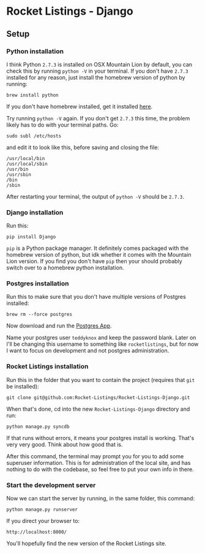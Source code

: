 # Rocket Listings - Django

## Setup

### Python installation

I think Python `2.7.3` is installed on OSX Mountain Lion by default, you can check this by running `python -V` in your terminal. If you don't have `2.7.3` installed for any reason, just install the homebrew version of python by running:

	brew install python 

If you don't have homebrew installed, get it installed [here](http://mxcl.github.com/homebrew/). 

Try running `python -V` again. If you don't get `2.7.3` this time, the problem likely has to do with your terminal paths. Go:

	sudo subl /etc/hosts

and edit it to look like this, before saving and closing the file:

	/usr/local/bin
	/usr/local/sbin
	/usr/bin
	/usr/sbin
	/bin
	/sbin

After restarting your terminal, the output of `python -V` should be `2.7.3`.

### Django installation

Run this:

	pip install Django

`pip` is a Python package manager. It definitely comes packaged with the homebrew version of python, but idk whether it comes with the Mountain Lion version. If you find you don't have `pip` then your should probably switch over to a homebrew python installation.

### Postgres installation

Run this to make sure that you don't have multiple versions of Postgres installed:

	brew rm --force postgres

Now download and run the [Postgres App](http://postgresapp.com/).

Name your postgres user `teddyknox` and keep the password blank. Later on I'll be changing this username to something like `rocketlistings`, but for now I want to focus on development and not postgres administration. 

### Rocket Listings installation
Run this in the folder that you want to contain the project (requires that `git` be installed):

	git clone git@github.com:Rocket-Listings/Rocket-Listings-Django.git

When that's done, cd into the new `Rocket-Listings-Django` directory and run:

	python manage.py syncdb

If that runs without errors, it means your postgres install is working. That's very very good. Think about how good that is. 

After this command, the terminal may prompt you for you to add some superuser information. This is for administration of the local site, and has nothing to do with the codebase, so feel free to put your own info in there. 

### Start the development server

Now we can start the server by running, in the same folder, this command:

	python manage.py runserver

If you direct your browser to:

	http://localhost:8000/

You'll hopefully find the new version of the Rocket Listings site.